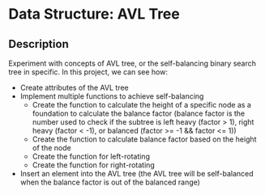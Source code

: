 # Data Structure: AVL Tree

## Description
Experiment with concepts of AVL tree, or the self-balancing binary search tree in specific. In this project, we can see how:
* Create attributes of the AVL tree
* Implement multiple functions to achieve self-balancing
  * Create the function to calculate the height of a specific node as a foundation to calculate the balance factor (balance factor is the number used to check if the subtree is left heavy (factor > 1), right heavy (factor < -1), or balanced (factor >= -1 && factor <= 1))
  * Create the function to calculate balance factor based on the height of the node
  * Create the function for left-rotating
  * Create the function for right-rotating
* Insert an element into the AVL tree (the AVL tree will be self-balanced when the balance factor is out of the balanced range)

